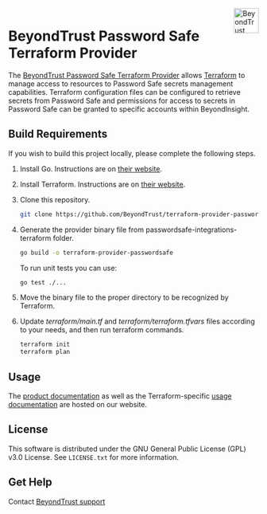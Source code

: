 <a href="https://www.beyondtrust.com">
    <img src="images/beyondtrust_logo.svg" alt="BeyondTrust" title="BeyondTrust" align="right" height="50">
</a>

# BeyondTrust Password Safe Terraform Provider
The [BeyondTrust Password Safe Terraform Provider](https://registry.terraform.io/providers/BeyondTrust/passwordsafe/latest/docs) allows [Terraform](https://terraform.io) to manage access to resources to Password Safe secrets management capabilities.  Terraform configuration files can be configured to retrieve secrets from Password Safe and permissions for access to secrets in Password Safe can be granted to specific accounts within BeyondInsight.

## Build Requirements
If you wish to build this project locally, please complete the following steps.

1. Install Go.  Instructions are on [their website](https://go.dev/doc/install).
1. Install Terraform.  Instructions are on [their website](https://developer.hashicorp.com/terraform/tutorials/aws-get-started/install-cli).

1. Clone this repository.

    ```bash
    git clone https://github.com/BeyondTrust/terraform-provider-passwordsafe
    ```

1. Generate the provider binary file from passwordsafe-integrations-terraform folder.

    ```bash
    go build -o terraform-provider-passwordsafe
    ```


    To run unit tests you can use:

    ```bash
   go test ./...
    ```

1. Move the binary file to the proper directory to be recognized by Terraform.

1. Update _terraform/main.tf_ and _terraform/terraform.tfvars_ files according to your needs, and then run terraform commands.

    ```bash
    terraform init
    terraform plan
    ```

## Usage
The [product documentation](https://www.beyondtrust.com/docs/beyondinsight-password-safe/) as well as the Terraform-specific [usage documentation](https://www.beyondtrust.com/docs/beyondinsight-password-safe/ps/integrations/terraform/index.htm) are hosted on our website.

## License
This software is distributed under the GNU General Public License (GPL) v3.0 License. See `LICENSE.txt` for more information.

## Get Help
Contact [BeyondTrust support](https://www.beyondtrust.com/docs/index.htm#support)